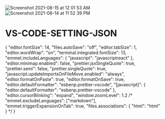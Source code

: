 ![Screenshot 2021-08-15 at 12 01 53 AM](https://user-images.githubusercontent.com/74308364/129456947-bd27b3a2-d28e-4a75-8ab3-76ae1393da5f.png)
![Screenshot 2021-08-14 at 11 52 39 PM](https://user-images.githubusercontent.com/74308364/129456905-f9638028-53bc-4e09-856b-19b2cce6df2f.png)
# VS-CODE-SETTING-JSON

{
  "editor.fontSize": 14,
  "files.autoSave": "off",
  "editor.tabSize": 1,
  "editor.wordWrap": "on",
  "terminal.integrated.fontSize": 13,
  "emmet.includeLanguages": {
    "javascript": "javascriptreact"
  },
  "editor.minimap.enabled": false,
  "prettier.jsxSingleQuote": true,
  "prettier.semi": false,
  "prettier.singleQuote": true,
  "javascript.updateImportsOnFileMove.enabled": "always",
  "editor.formatOnPaste": true,
  "editor.formatOnSave": true,
  "editor.defaultFormatter": "esbenp.prettier-vscode",
  "[javascript]": {
    "editor.defaultFormatter": "esbenp.prettier-vscode"
  },
  "editor.cursorBlinking": "expand",
  "window.zoomLevel": 1.2
  /* "emmet.excludeLanguages": ["markdown"],
  "emmet.triggerExpansionOnTab": true,
  "files.associations": { "html": "html" } */
}
